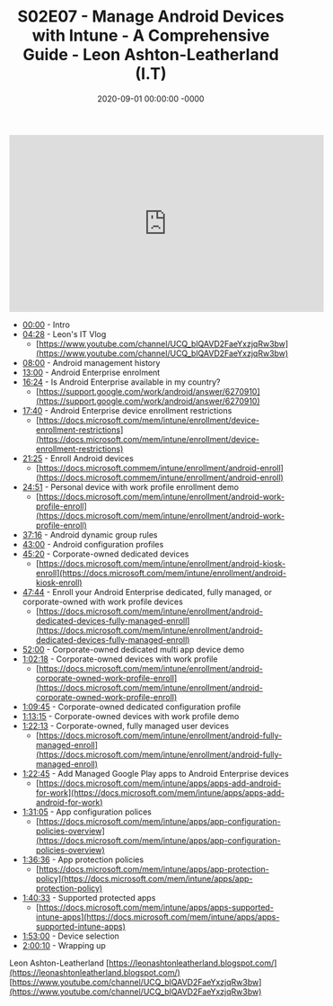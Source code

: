 ﻿---
layout: post
title: "S02E07 - Manage Android Devices with Intune - A Comprehensive Guide - Leon Ashton-Leatherland  (I.T)"
date: 2020-09-01 00:00:00 -0000
categories:
---

<iframe loading="lazy" width="560" height="315" src="https://www.youtube.com/embed/tQ4qt-4CGRY" title="YouTube video player" frameborder="0" allow="accelerometer; autoplay; clipboard-write; encrypted-media; gyroscope; picture-in-picture" allowfullscreen></iframe>

 * [00:00](https://www.youtube.com/watch?v=tQ4qt-4CGRY&t=0s) - Intro
 * [04:28](https://www.youtube.com/watch?v=tQ4qt-4CGRY&t=268s) - Leon's IT Vlog
   - [https://www.youtube.com/channel/UCQ_blQAVD2FaeYxzjqRw3bw](https://www.youtube.com/channel/UCQ_blQAVD2FaeYxzjqRw3bw)
 * [08:00](https://www.youtube.com/watch?v=tQ4qt-4CGRY&t=480s) - Android management history
 * [13:00](https://www.youtube.com/watch?v=tQ4qt-4CGRY&t=780s) - Android Enterprise enrolment
 * [16:24](https://www.youtube.com/watch?v=tQ4qt-4CGRY&t=984s) - Is Android Enterprise available in my country?
   - [https://support.google.com/work/android/answer/6270910](https://support.google.com/work/android/answer/6270910)
 * [17:40](https://www.youtube.com/watch?v=tQ4qt-4CGRY&t=1060s) - Android Enterprise device enrollment restrictions
   - [https://docs.microsoft.com/mem/intune/enrollment/device-enrollment-restrictions](https://docs.microsoft.com/mem/intune/enrollment/device-enrollment-restrictions)
 * [21:25](https://www.youtube.com/watch?v=tQ4qt-4CGRY&t=1285s) - Enroll Android devices
   - [https://docs.microsoft.commem/intune/enrollment/android-enroll](https://docs.microsoft.commem/intune/enrollment/android-enroll)
 * [24:51](https://www.youtube.com/watch?v=tQ4qt-4CGRY&t=1491s) - Personal device with work profile enrollment demo
   - [https://docs.microsoft.com/mem/intune/enrollment/android-work-profile-enroll](https://docs.microsoft.com/mem/intune/enrollment/android-work-profile-enroll)
 * [37:16](https://www.youtube.com/watch?v=tQ4qt-4CGRY&t=2236s) - Android dynamic group rules
 * [43:00](https://www.youtube.com/watch?v=tQ4qt-4CGRY&t=2580s) - Android configuration profiles
 * [45:20](https://www.youtube.com/watch?v=tQ4qt-4CGRY&t=2720s) - Corporate-owned dedicated devices
   - [https://docs.microsoft.com/mem/intune/enrollment/android-kiosk-enroll](https://docs.microsoft.com/mem/intune/enrollment/android-kiosk-enroll)
 * [47:44](https://www.youtube.com/watch?v=tQ4qt-4CGRY&t=2864s) - Enroll your Android Enterprise dedicated, fully managed, or corporate-owned with work profile devices
   - [https://docs.microsoft.com/mem/intune/enrollment/android-dedicated-devices-fully-managed-enroll](https://docs.microsoft.com/mem/intune/enrollment/android-dedicated-devices-fully-managed-enroll)
 * [52:00](https://www.youtube.com/watch?v=tQ4qt-4CGRY&t=3120s) - Corporate-owned dedicated multi app device demo
 * [1:02:18](https://www.youtube.com/watch?v=tQ4qt-4CGRY&t=198s) - Corporate-owned devices with work profile
   - [https://docs.microsoft.com/mem/intune/enrollment/android-corporate-owned-work-profile-enroll](https://docs.microsoft.com/mem/intune/enrollment/android-corporate-owned-work-profile-enroll)
 * [1:09:45](https://www.youtube.com/watch?v=tQ4qt-4CGRY&t=645s) - Corporate-owned dedicated configuration profile
 * [1:13:15](https://www.youtube.com/watch?v=tQ4qt-4CGRY&t=855s) - Corporate-owned devices with work profile demo
 * [1:22:13](https://www.youtube.com/watch?v=tQ4qt-4CGRY&t=1393s) - Corporate-owned, fully managed user devices
   - [https://docs.microsoft.com/mem/intune/enrollment/android-fully-managed-enroll](https://docs.microsoft.com/mem/intune/enrollment/android-fully-managed-enroll)
 * [1:22:45](https://www.youtube.com/watch?v=tQ4qt-4CGRY&t=1425s) - Add Managed Google Play apps to Android Enterprise devices
   - [https://docs.microsoft.com/mem/intune/apps/apps-add-android-for-work](https://docs.microsoft.com/mem/intune/apps/apps-add-android-for-work)
 * [1:31:05](https://www.youtube.com/watch?v=tQ4qt-4CGRY&t=1925s) - App configuration polices
   - [https://docs.microsoft.com/mem/intune/apps/app-configuration-policies-overview](https://docs.microsoft.com/mem/intune/apps/app-configuration-policies-overview)
 * [1:36:36](https://www.youtube.com/watch?v=tQ4qt-4CGRY&t=2256s) - App protection policies
   - [https://docs.microsoft.com/mem/intune/apps/app-protection-policy](https://docs.microsoft.com/mem/intune/apps/app-protection-policy)
 * [1:40:33](https://www.youtube.com/watch?v=tQ4qt-4CGRY&t=2493s) - Supported protected apps
   - [https://docs.microsoft.com/mem/intune/apps/apps-supported-intune-apps](https://docs.microsoft.com/mem/intune/apps/apps-supported-intune-apps)
 * [1:53:00](https://www.youtube.com/watch?v=tQ4qt-4CGRY&t=3240s) - Device selection
 * [2:00:10](https://www.youtube.com/watch?v=tQ4qt-4CGRY&t=130s) - Wrapping up

Leon Ashton-Leatherland
[https://leonashtonleatherland.blogspot.com/](https://leonashtonleatherland.blogspot.com/)
[https://www.youtube.com/channel/UCQ_blQAVD2FaeYxzjqRw3bw](https://www.youtube.com/channel/UCQ_blQAVD2FaeYxzjqRw3bw)

